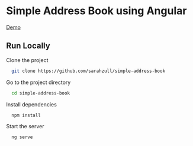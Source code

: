 # Simple Address Book using Angular

[Demo](https://sarahzull-simple-address-book.netlify.app/)

## Run Locally

Clone the project

```bash
  git clone https://github.com/sarahzull/simple-address-book
```

Go to the project directory

```bash
  cd simple-address-book
```

Install dependencies

```bash
  npm install
```

Start the server

```bash
  ng serve
```

